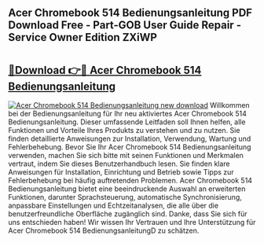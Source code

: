 ## Acer Chromebook 514 Bedienungsanleitung PDF Download Free - Part-GOB User Guide Repair - Service Owner Edition ZXiWP

# <h2><a href="http://df541s2.blite.top/?on=Acer+Chromebook+514+Bedienungsanleitung">🔗Download 👉🔴 Acer Chromebook 514 Bedienungsanleitung</a></h2>

[![Acer Chromebook 514 Bedienungsanleitung new download](https://i.imgur.com/lujVjoI.png)](http://df541s2.blite.top/?on=Acer+Chromebook+514+Bedienungsanleitung)
Willkommen bei der Bedienungsanleitung für Ihr neu aktiviertes Acer Chromebook 514 Bedienungsanleitung. Dieser umfassende Leitfaden soll Ihnen helfen, alle Funktionen und Vorteile Ihres Produkts zu verstehen und zu nutzen. Sie finden detaillierte Anweisungen zur Installation, Verwendung, Wartung und Fehlerbehebung. Bevor Sie Ihr Acer Chromebook 514 Bedienungsanleitung verwenden, machen Sie sich bitte mit seinen Funktionen und Merkmalen vertraut, indem Sie dieses Benutzerhandbuch lesen. Sie finden klare Anweisungen für Installation, Einrichtung und Betrieb sowie Tipps zur Fehlerbehebung bei häufig auftretenden Problemen. Acer Chromebook 514 Bedienungsanleitung bietet eine beeindruckende Auswahl an erweiterten Funktionen, darunter Sprachsteuerung, automatische Synchronisierung, anpassbare Einstellungen und Echtzeitanalysen, die alle über die benutzerfreundliche Oberfläche zugänglich sind. Danke, dass Sie sich für uns entschieden haben! Wir wissen Ihr Vertrauen und Ihre Unterstützung für Acer Chromebook 514 BedienungsanleitungD zu schätzen.

